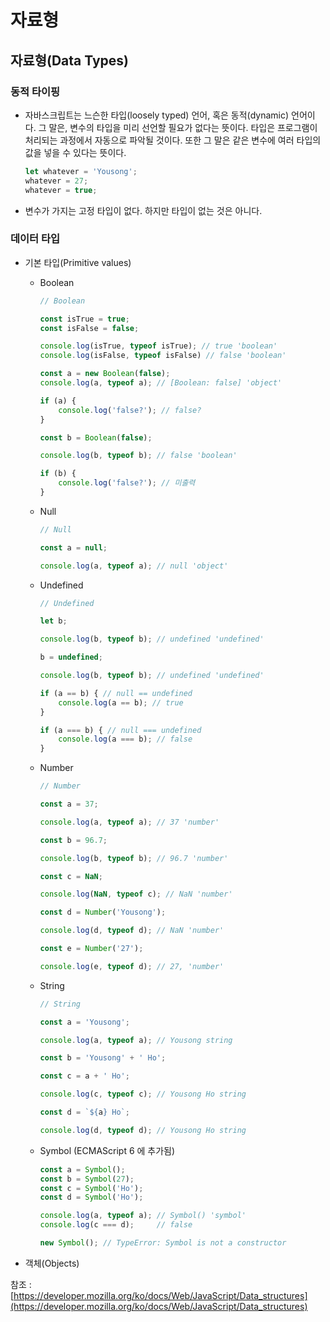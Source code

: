 # 자료형

## 자료형(Data Types)

### 동적 타이핑

+ 자바스크립트는 느슨한 타입(loosely typed) 언어, 혹은 동적(dynamic) 언어이다. 그 말은, 변수의 타입을 미리 선언할 필요가 없다는 뜻이다. 타입은 프로그램이 처리되는 과정에서 자동으로 파악될 것이다. 또한 그 말은 같은 변수에 여러 타입의 값을 넣을 수 있다는 뜻이다. 

  ```javascript
  let whatever = 'Yousong';
  whatever = 27;
  whatever = true;
  ```

+ 변수가 가지는 고정 타입이 없다. 
  하지만 타입이 없는 것은 아니다. 

### 데이터 타입

+ 기본 타입(Primitive values)

  + Boolean

    ```javascript
    // Boolean
    
    const isTrue = true;
    const isFalse = false;
    
    console.log(isTrue, typeof isTrue); // true 'boolean'
    console.log(isFalse, typeof isFalse) // false 'boolean'
    
    const a = new Boolean(false);
    console.log(a, typeof a); // [Boolean: false] 'object'
    
    if (a) {
        console.log('false?'); // false?
    }
    
    const b = Boolean(false);
    
    console.log(b, typeof b); // false 'boolean'
    
    if (b) {
        console.log('false?'); // 미출력
    }
    ```

  + Null

    ```javascript
    // Null
    
    const a = null;
    
    console.log(a, typeof a); // null 'object'
    ```

  + Undefined

    ```javascript
    // Undefined
    
    let b;
    
    console.log(b, typeof b); // undefined 'undefined'
    
    b = undefined;
    
    console.log(b, typeof b); // undefined 'undefined'
    
    if (a == b) { // null == undefined
        console.log(a == b); // true
    }
    
    if (a === b) { // null === undefined
        console.log(a === b); // false
    }
    ```

  + Number

    ```javascript
    // Number
    
    const a = 37;
    
    console.log(a, typeof a); // 37 'number'
    
    const b = 96.7;
    
    console.log(b, typeof b); // 96.7 'number'
    
    const c = NaN;
    
    console.log(NaN, typeof c); // NaN 'number'
    
    const d = Number('Yousong');
    
    console.log(d, typeof d); // NaN 'number'
    
    const e = Number('27');
    
    console.log(e, typeof d); // 27, 'number'
    ```

  + String

    ```javascript
    // String
    
    const a = 'Yousong';
    
    console.log(a, typeof a); // Yousong string
    
    const b = 'Yousong' + ' Ho';
    
    const c = a + ' Ho';
    
    console.log(c, typeof c); // Yousong Ho string
    
    const d = `${a} Ho`;
    
    console.log(d, typeof d); // Yousong Ho string
    ```

  + Symbol (ECMAScript 6 에 추가됨)

    ```javascript
    const a = Symbol();
    const b = Symbol(27);
    const c = Symbol('Ho');
    const d = Symbol('Ho');
    
    console.log(a, typeof a); // Symbol() 'symbol'
    console.log(c === d);	  // false
    
    new Symbol(); // TypeError: Symbol is not a constructor
    ```

+ 객체(Objects)



참조 : [https://developer.mozilla.org/ko/docs/Web/JavaScript/Data_structures](https://developer.mozilla.org/ko/docs/Web/JavaScript/Data_structures)